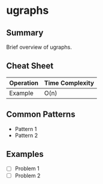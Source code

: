 # ugraphs

## Summary

Brief overview of ugraphs.

## Cheat Sheet

| Operation | Time Complexity |
| --------- | --------------- |
| Example   | O(n)            |

## Common Patterns

- Pattern 1
- Pattern 2

## Examples

- [ ] Problem 1
- [ ] Problem 2
